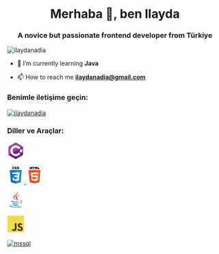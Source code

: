 <h1 align="center">Merhaba 👋, ben Ilayda</h1>
<h3 align="center">A novice but passionate frontend developer from Türkiye</h3>

<p align="left"> <img src ="https://komarev.com/ghpvc/?username=ilaydanadia&label=Profile%20views&color=0e75b6&style=flat" alt="ilaydanadia" /> </p>

- 🌱 I’m currently learning **Java**

- 📫 How to reach me **ilaydanadia@gmail.com**

<h3 align="left">Benimle iletişime geçin:</h3>
<p align="left">
<a href="https://linkedin.com/ in/ilaydanadia" target="boş"><img align="center" src="https://raw.githubusercontent.com/rahuldkjain/github-profile-readme-generator/master/src/images/icons/Social/linked-in-alt.svg" alt="ilaydanadia" height="30" width="40" /></a >
</p>

<h3 align="left"> Diller ve Araçlar:</h3>
<p align="left"> <a href="https://www.w3schools.com/cs/" target="_blank" rel="noreferrer"> <img src="https://raw.githubusercontent.com/devicons/devicon/master/icons/csharp/csharp-original.svg" alt="csharp" width="40" height="40"/></a> 

<a href="https://www. w3schools.com/css/" target="_blank" rel="noreferrer"> <img src="https://raw.githubusercontent.com/devicons/devicon/master/icons/css3/css3-original-wordmark.svg" alt="css3" width="40" height="40"/></a><a href="https://www.w3.org/html/" target="_blank" rel="noreferrer" > <img src="https://raw.githubusercontent.com/devicons/devicon/master/icons/html5/html5-original-wordmark.svg" alt="html5" width="40" height="40"/></a> 

<a href="https://www.java.com" target="_blank" rel="noreferrer"> <img src="https://raw.githubusercontent.com/devicons/devicon/master/icons/java/java-original.svg" alt="java" width="40" height="40"/></a> 

<img src="https://raw.githubusercontent.com/devicons/devicon/master/icons/javascript/javascript-original.svg" alt="javascript" width="40" height="40" style="max-width: 100%;">

<a href="https://www.microsoft.com/en-us/sql-server" target="_blank" rel="noreferrer"> <img src="https://www.svgrepo.com/show/303229/microsoft-sql-server-logo.svg" alt="mssql" width="40" height="40"/></a> </p>
